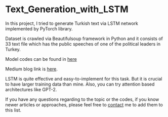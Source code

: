 # Text_Generation_with_LSTM

In this project, I tried to generate Turkish text via LSTM network implemented by PyTorch library.

Dataset is crawled via Beautifulsoup framework in Python and it consists of 33 text file which has the public speeches of one of the political leaders in Turkey.

Model codes can be found in [here](https://github.com/ozcangundes/Text_Generation_with_LSTM/blob/master/LSTM_ile_Konu%C5%9Fma_%C3%9Cretimi.ipynb)

Medium blog link is [here](https://medium.com/@ozcangundes/lstm-dil-modeli-ile-metin-%C3%BCretimi-6c004e2931d9).

LSTM is quite effective and easy-to-implement for this task. But it is crucial to have larger training data than mine. Also, you can try attention based architectures like GPT-2.

If you have any questions regarding to the topic or the codes,  if you know newer articles or approaches, please feel free to [contact](https://www.linkedin.com/in/%C3%B6zcan-g%C3%BCnde%C5%9F-7693055b/) me to add them to this list.

